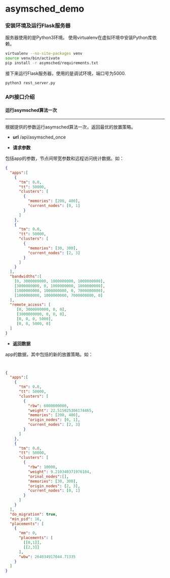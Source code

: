 # asymsched_demo

### 安装环境及运行Flask服务器

服务器使用的是Python3环境。
使用virtualenv在虚拟环境中安装Python库依赖。

```bash
virtualenv --no-site-packages venv
source venv/bin/activate
pip install -r asymsched/requirements.txt
```

接下来运行Flask服务器，使用的是调试环境，端口号为5000.
```bash
python3 rest_server.py
```

### API接口介绍

#### 运行asymsched算法一次
---

根据提供的参数运行asymsched算法一次，返回最优的放置策略。

* **url**
/api/asymsched_once

* **请求参数**

包括app的参数，节点间带宽参数和远程访问统计数据。如：
```json
{
  "apps":[
    {
      "tm": 0.0,
      "tt": 50000,
      "clusters": [
        {
          "memories": [200, 400],
          "current_nodes": [0, 1]
        }
      ]
    },
    {
      "tm": 0.0,
      "tt": 50000,
      "clusters": [
        {
          "memories": [30, 300],
          "current_nodes": [2, 3]
        }
      ]
    }
  ],
  "bandwidths":[
    [0, 3000000000, 1000000000, 1000000000],
    [3000000000, 0, 1000000000, 1000000000],
    [1000000000, 1000000000, 0, 7000000000],
    [1000000000, 1000000000, 7000000000, 0]
  ],
  "remote_access": [
     [0, 3000000000, 0, 0],
     [3000000000, 0, 0, 0],
     [0, 0, 0, 5000],
     [0, 0, 5000, 0]
  ]
}
```

* **返回数据**

app的数据，其中包括的新的放置策略。如：
```json


{
  "apps":[
    {
      "tm": 0.0,
      "tt": 50000,
      "clusters": [
        {
          "rbw": 6000000000,
          "weight": 22.515025306174465,
          "memories": [200, 400],
          "origin_nodes": [0, 1],
          "current_nodes": [2, 3]
        }
      ]
    },
    {
      "tm": 0.0,
      "tt": 50000,
      "clusters": [
        {
          "rbw": 10000,
          "weight": 9.210340371976184,
          "orinal_nodes":[],
          "memories": [30, 300],
          "origin_nodes": [2, 3],
          "current_nodes": [0, 1]
        }
      ]
    }
  ],
  "do_migration": true,
  "min_pid": 16,
  "placements": [
    {
      "mm": 0,
      "placements": [
        [[0,1]],
        [[2,3]]
      ],
      "wbw": 264034917044.71335
    }
  ]
}
```

